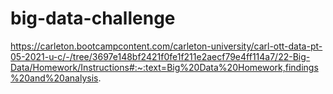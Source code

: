 # big-data-challenge

https://carleton.bootcampcontent.com/carleton-university/carl-ott-data-pt-05-2021-u-c/-/tree/3697e148bf2421f0fe1f211e2aecf79e4ff114a7/22-Big-Data/Homework/Instructions#:~:text=Big%20Data%20Homework,findings%20and%20analysis.
